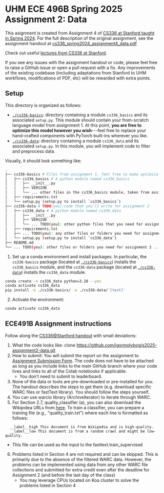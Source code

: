 # UHM ECE 496B Spring 2025 Assignment 2: Data

This asignment is created from Assignment 4 of [CS336 at Stanford taught in Spring 2024](https://stanford-cs336.github.io/spring2024/). 
For the full description of the original assignment, see the assignment handout at
[cs336_spring2024_assignment4_data.pdf](./cs336_spring2024_assignment4_data.pdf)

Check out useful [lectures from CS336 at Stanford](https://github.com/stanford-cs336/spring2024-lectures).

If you see any issues with the assignment handout or code, please feel free to
raise a GitHub issue or open a pull request with a fix. Any improvements of the existing codebase
(including adaptations from Stanford to UHM workflows, modifications of PDF, etc) will be rewarded with extra points.

## Setup

This directory is organized as follows:

- [`./cs336-basics`](./cs336-basics): directory containing a module
  `cs336_basics` and its associated `setup.py`. This module should contain your
  from-scratch language model from assignment 1. At this point, **you are free
  to optimize this model however you wish**---feel free to replace your
  hand-crafted components with PyTorch built-ins wherever you like.
- [`./cs336-data`](./cs336-data): directory containing a module
  `cs336_data` and its associated `setup.py`. In this module, you will
  implement code to filter and preprocess data.

Visually, it should look something like:

``` sh
.
├── cs336-basics # Files from assignment 1, feel free to make optimizations 
│   ├── cs336_basics # A python module named cs336_basics
│   │   ├── __init__.py
│   │   ├── VERSION
│   │   └── ... other files in the cs336_basics module, taken from assignment 1 ...
│   ├── requirements.txt
│   └── setup.py (setup.py to install `cs336_basics`) 
├── cs336-data # TODO(you):code that you'll write for assignment 2
│   ├── cs336_data # A python module named cs336_data
│   │   ├── __init__.py
│   │   ├── VERSION
│   │   └── ... TODO(you): other python files that you need for assignment 2 ...
│   ├── requirements.txt
│   ├── ... TODO(you): any other files or folders you need for assignment 2 ...
│   └── setup.py (setup.py to install `cs336_data`)
├── README.md
└── ... TODO(you): other files or folders you need for assignment 2 ...
```

1. Set up a conda environment and install packages. In particular, the
   `cs336-basics` package (located at [`./cs336-basics`](./cs336-basics))
   installs the `cs336_basics` module, and the `cs336-data` package (located
   at [`./cs336-data`](./cs336-data)) installs the `cs336_data` module.

``` sh
conda create -n cs336_data python=3.10 --yes
conda activate cs336_data
pip install -e ./cs336-basics/ -e ./cs336-data/'[test]'
```

2. Activate the environment:

``` sh
conda activate cs336_data
```

## ECE491B Assignment instructions

Follow along the [CS336@Stanford handout](./cs336_spring2024_assignment4_data.pdf) with small deviations:
1. What the code looks like: clone https://github.com/igormolybog/s2025-assignment2-data.git
2. How to submit: You will submit the report on the assignment to [Assignment Submission Form](https://forms.gle/CSRweWjuBxvYbb9MA). The code does not have to be attached as long as you include links to the main GitHub branch where your code lives and links to all of the Colab notebooks if applicable.
    - You don't need to submit to leaderboard.
3. None of the data or tools are pre-downloaded or pre-installed for you. The handout describes the steps to get them (e.g. download specific WARC files or fastText library). You should follow the steps yourself.
4. You can use warcio library (ArchiveIterator) to iterate through WARC.
5. For Section 2.7, quality_classifier (a), you can also download the Wikipidea URLs from [here](https://drive.google.com/file/d/1hjlgyWSuMRDf-G0AXgGBWZmvjPJdDWc7/view?usp=sharing). To train a classifier, you can prepare a training file (e.g., "quality_train.txt") where each line is formatted as follows:
  ``` 
    __label__high This document is from Wikipedia and is high-quality.
    __label__low This document is from a random crawl and might be low-quality.
  ```
  - This file can be used as the input to the fasttext.train_supervised
6. Problems listed in Section 4 are not required and can be skipped. This is primarily due to the absence of the filtered WARC data. However, the problems can be implemented using data from any other WARC file collections and submitted for extra credit even after the deadline for Assignment 2 (and before the last day of the class) 
    - You may leverage CPUs located on Koa cluster to solve the problems listed in Section 4
